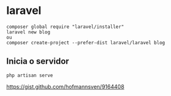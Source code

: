 # laravel

```
composer global require "laravel/installer"
laravel new blog
ou
composer create-project --prefer-dist laravel/laravel blog

```

## Inicia o servidor
```
php artisan serve

```

https://gist.github.com/hofmannsven/9164408
```

```


```
```

```
```
